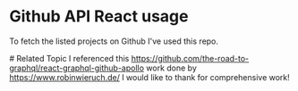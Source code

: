 # Github API React usage
To fetch the listed projects on Github I've used this repo. 


# Related Topic
I referenced this https://github.com/the-road-to-graphql/react-graphql-github-apollo work done by https://www.robinwieruch.de/
I would like to thank for comprehensive work! 

